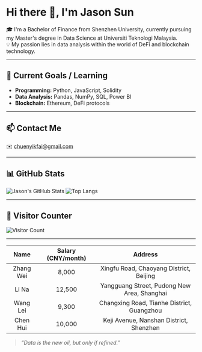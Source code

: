 # Hi there 👋, I'm Jason Sun

🎓 I'm a Bachelor of Finance from Shenzhen University, currently pursuing my Master's degree in Data Science at Universiti Teknologi Malaysia.  
💡 My passion lies in data analysis within the world of DeFi and blockchain technology.

---

## 🚀 Current Goals / Learning

- **Programming:** Python, JavaScript, Solidity  
- **Data Analysis:** Pandas, NumPy, SQL, Power BI  
- **Blockchain:** Ethereum, DeFi protocols  

---

## 📫 Contact Me

✉️ chuenyikfai@gmail.com

---

## 📊 GitHub Stats

![Jason's GitHub Stats](https://github-readme-stats.vercel.app/api?username=JasonSun-UTM&show_icons=true&theme=radical)
![Top Langs](https://github-readme-stats.vercel.app/api/top-langs/?username=JasonSun-UTM&layout=compact&theme=radical)

---

## 👀 Visitor Counter

![Visitor Count](https://komarev.com/ghpvc/?username=JasonSun00&style=flat-square&color=blue)

---
|     Name     | Salary (CNY/month) |              Address              |
|:------------:|:------------------:|:---------------------------------:|
|   Zhang Wei   |       8,000        | Xingfu Road, Chaoyang District, Beijing |
|     Li Na     |      12,500        | Yangguang Street, Pudong New Area, Shanghai |
|   Wang Lei    |       9,300        | Changxing Road, Tianhe District, Guangzhou |
|    Chen Hui   |      10,000        | Keji Avenue, Nanshan District, Shenzhen |

> *“Data is the new oil, but only if refined.”*

